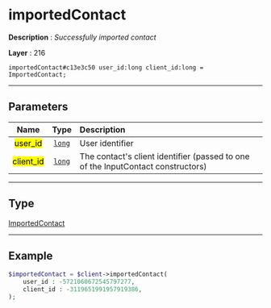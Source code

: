 # importedContact

**Description** : *Successfully imported contact*

**Layer** : 216

```tl
importedContact#c13e3c50 user_id:long client_id:long = ImportedContact;
```

---

## Parameters

| Name | Type | Description |
| :---: | :---: | :--- |
| <mark>user_id</mark> | [`long`](type/long) | User identifier |
| <mark>client_id</mark> | [`long`](type/long) | The contact's client identifier (passed to one of the InputContact constructors) |

---

## Type

[ImportedContact](type/ImportedContact)

---

## Example

```php
$importedContact = $client->importedContact(
	user_id : -5721060672545797277,
	client_id : -3119651991957919386,
);
```
